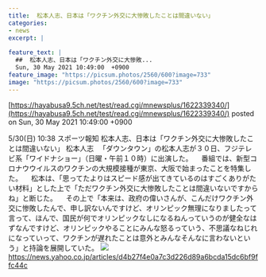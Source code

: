 ```yaml
---
title:  松本人志、日本は「ワクチン外交に大惨敗したことは間違いない」  
categories:
- news
excerpt: |
  
feature_text: |
  ##  松本人志、日本は「ワクチン外交に大惨敗...
  Sun, 30 May 2021 10:49:00  +0900
feature_image: "https://picsum.photos/2560/600?image=733"
image: "https://picsum.photos/2560/600?image=733"
---
```


[https://hayabusa9.5ch.net/test/read.cgi/mnewsplus/1622339340/](https://hayabusa9.5ch.net/test/read.cgi/mnewsplus/1622339340/)
posted on Sun, 30 May 2021 10:49:00  +0900

<!--more-->

5/30(日) 10:38 スポーツ報知 松本人志、日本は「ワクチン外交に大惨敗したことは間違いない」 松本人志 　「ダウンタウン」の松本人志が３０日、フジテレビ系「ワイドナショー」（日曜・午前１０時）に出演した。 　番組では、新型コロナウウイルスのワクチンの大規模接種が東京、大阪で始まったことを特集した。 　松本は、「思ってたよりはスピード感が出てきているのはすごくありがたい材料」とした上で「ただワクチン外交に大惨敗したことは間違いないですからね」と断じた。 　その上で「本来は、政府の偉いさんが、こんだけワクチン外交に惨敗したんで、申し訳ないんですけど、オリンピック無理になりましたって言って、ほんで、国民が何でオリンピックなしになるねんっていうのが健全なはずなんですけど、オリンピックやることにみんな怒るっていう、不思議なねじれになっていって、ワクチンが遅れたことは意外とみんなそんなに言わないという」と持論を展開していた。 ![](https://amd-pctr.c.yimg.jp/r/iwiz-amd/20210530-05301039-sph-000-1-view.jpg) https://news.yahoo.co.jp/articles/d4b27f4e0a7c3d226d89a6bcda15dc6bf9ffc44c
